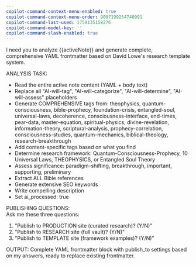 ```yaml
---
copilot-command-context-menu-enabled: true
copilot-command-context-menu-order: 9007199254740991
copilot-command-last-used: 1759135158276
copilot-command-model-key: ''
copilot-command-slash-enabled: true
---
```

   
I need you to analyze {{activeNote}} and generate complete, comprehensive YAML frontmatter based on David Lowe's research template system.   
   
ANALYSIS TASK:   
   
- Read the entire active note content (YAML + body text)   
- Replace all "AI-will-tag", "AI-will-categorize", "AI-will-determine", "AI-will-assess" placeholders   
- Generate COMPREHENSIVE tags from: theophysics, quantum-consciousness, bible-prophecy, foundation-crisis, entangled-soul, universal-laws, decoherence, consciousness-interface, end-times, pear-data, master-equation, spiritual-physics, divine-revelation, information-theory, scriptural-analysis, prophecy-correlation, consciousness-studies, quantum-mechanics, biblical-theology, research-breakthrough   
- Add content-specific tags based on what you find   
- Determine research framework: Quantum-Consciousness-Prophecy, 10 Universal Laws, THEOPHYSICS, or Entangled Soul Theory   
- Assess significance: paradigm-shifting, breakthrough, important, supporting, preliminary   
- Extract ALL Bible references   
- Generate extensive SEO keywords   
- Write compelling description   
- Set ai_processed: true   
   
PUBLISHING QUESTIONS:   
Ask me these three questions:   
1. "Publish to PRODUCTION site (curated research)? (Y/N)"   
2. "Publish to RESEARCH site (full vault)? (Y/N)"    
3. "Publish to TEMPLATE site (framework examples)? (Y/N)"   
   
OUTPUT: Complete YAML frontmatter block with publish_to settings based on my answers, ready to replace existing frontmatter.
